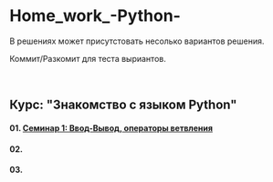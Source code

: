 # Home_work_-Python-
В решениях может присутстовать несолько вариантов решения. 

Коммит/Разкомит для теста выриантов.


<br>

## Курс: "Знакомство с языком Python"

#### 01. [Семинар 1: Ввод-Вывод, операторы ветвления](https://github.com/K-Alex-a/HomeWork_Introduction-to-_Python_coorse/tree/a9ad37d89b34b4acb3c95855898bb17864ab6569/Seminar_01)
#### 02. 
#### 03. 